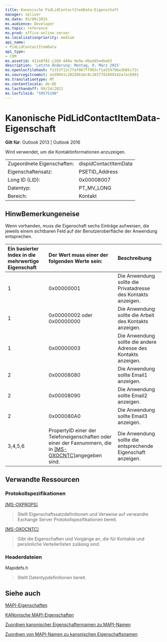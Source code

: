 ```yaml
---
title: Kanonische PidLidContactItemData-Eigenschaft
manager: soliver
ms.date: 03/09/2015
ms.audience: Developer
ms.topic: reference
ms.prod: office-online-server
ms.localizationpriority: medium
api_name:
- PidLidContactItemData
api_type:
- COM
ms.assetid: 411e8f81-c2b9-440a-9e9a-d6add5e4be63
description: 'Letzte Änderung: Montag, 9. März 2015'
ms.openlocfilehash: f1353f12c7faf067ff983cf1a559796a3b85c72c
ms.sourcegitcommit: a1d9041c20256616c9c183f7d1049142a7ac6991
ms.translationtype: MT
ms.contentlocale: de-DE
ms.lasthandoff: 09/24/2021
ms.locfileid: "59575190"
---
```

# <a name="pidlidcontactitemdata-canonical-property"></a>Kanonische PidLidContactItemData-Eigenschaft

  
  
**Gilt für**: Outlook 2013 | Outlook 2016 
  
Wird verwendet, um die Kontaktinformationen anzuzeigen.
  
|||
|:-----|:-----|
|Zugeordnete Eigenschaften:  <br/> |dispidContactItemData  <br/> |
|Eigenschaftensatz:  <br/> |PSETID_Address  <br/> |
|Long ID (LID):  <br/> |0x00008007  <br/> |
|Datentyp:  <br/> |PT_MV_LONG  <br/> |
|Bereich:  <br/> |Kontakt  <br/> |
   
## <a name="remarks"></a>HinwBemerkungeneise

Wenn vorhanden, muss die Eigenschaft sechs Einträge aufweisen, die jeweils einem sichtbaren Feld auf der Benutzeroberfläche der Anwendung entsprechen.
  
|**Ein basierter Index in die mehrwertige Eigenschaft**|**Der Wert muss einer der folgenden Werte sein:**|**Beschreibung**|
|:-----|:-----|:-----|
|1  <br/> |0x00000001  <br/> |Die Anwendung sollte die Privatadresse des Kontakts anzeigen.  <br/> |
|1  <br/> |0x00000002 oder 0x00000000  <br/> |Die Anwendung sollte die Arbeit des Kontakts anzeigen.  <br/> |
|1  <br/> |0x00000003  <br/> |Die Anwendung sollte die andere Adresse des Kontakts anzeigen.  <br/> |
|2  <br/> |0x00008080  <br/> |Die Anwendung sollte Email1 anzeigen.  <br/> |
|2  <br/> |0x00008090  <br/> |Die Anwendung sollte Email2 anzeigen.  <br/> |
|2  <br/> |0x000080A0  <br/> |Die Anwendung sollte Email3 anzeigen.  <br/> |
|3,4,5,6  <br/> |PropertyID einer der Telefoneigenschaften oder einer der Faxnummern, die in [[MS-OXOCNTC]](https://msdn.microsoft.com/library/9b636532-9150-4836-9635-9c9b756c9ccf%28Office.15%29.aspx)angegeben sind.  <br/> |Die Anwendung sollte die entsprechende Eigenschaft anzeigen.  <br/> |
   
## <a name="related-resources"></a>Verwandte Ressourcen

### <a name="protocol-specifications"></a>Protokollspezifikationen

[[MS-OXPROPS]](https://msdn.microsoft.com/library/f6ab1613-aefe-447d-a49c-18217230b148%28Office.15%29.aspx)
  
> Stellt Eigenschaftssatzdefinitionen und Verweise auf verwandte Exchange Server Protokollspezifikationen bereit.
    
[[MS-OXOCNTC]](https://msdn.microsoft.com/library/9b636532-9150-4836-9635-9c9b756c9ccf%28Office.15%29.aspx)
  
> Gibt die Eigenschaften und Vorgänge an, die für Kontakte und persönliche Verteilerlisten zulässig sind.
    
### <a name="header-files"></a>Headerdateien

Mapidefs.h
  
> Stellt Datentypdefinitionen bereit.
    
## <a name="see-also"></a>Siehe auch



[MAPI-Eigenschaften](mapi-properties.md)
  
[KANonische MAPI-Eigenschaften](mapi-canonical-properties.md)
  
[Zuordnen kanonischer Eigenschaftennamen zu MAPI-Namen](mapping-canonical-property-names-to-mapi-names.md)
  
[Zuordnen von MAPI-Namen zu kanonischen Eigenschaftsnamen](mapping-mapi-names-to-canonical-property-names.md)

